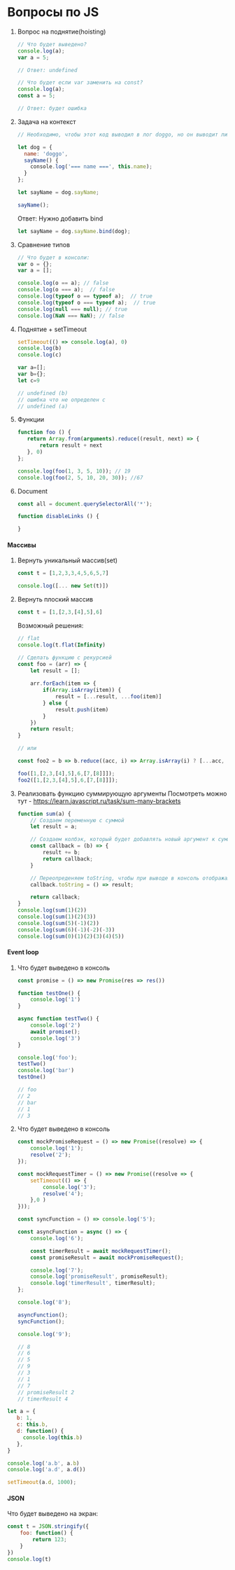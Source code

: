 # Вопросы по JS

1. Вопрос на поднятие(hoisting)
    ```js
    // Что будет выведено?
    console.log(a);
    var a = 5;
    
    // Ответ: undefined
    ```
    ```js
    // Что будет если var заменить на const?
    console.log(a);
    const a = 5;
    
    // Ответ: будет ошибка
    ```

2. Задача на контекст
    ```js
    // Необходимо, чтобы этот код выводил в лог doggo, но он выводит лишь undefined.
    
    let dog = {
      name: 'doggo',
      sayName() {
        console.log('=== name ===', this.name);
      }
    };
    
    let sayName = dog.sayName;
    
    sayName();
    ```
    Ответ: Нужно добавить bind
    ```js
    let sayName = dog.sayName.bind(dog);
    ```

3. Сравнение типов
    ```js
    // Что будет в консоли:
    var o = {};
    var a = [];
    
    console.log(o == a); // false
    console.log(o === a);  // false
    console.log(typeof o == typeof a);  // true
    console.log(typeof o === typeof a);  // true
    console.log(null === null); // true
    console.log(NaN === NaN); // false
    ```

4. Поднятие + setTimeout
    ```js
    setTimeout(() => console.log(a), 0)
    console.log(b)
    console.log(c)
    
    var a=[];
    var b={};
    let c=9
    
    // undefined (b)
    // ошибка что не определен c
    // undefined (a)
    ```

5. Функции
    ```js
    function foo () {
       return Array.from(arguments).reduce((result, next) => {
           return result + next
       }, 0)
    };
    
    console.log(foo(1, 3, 5, 10)); // 19
    console.log(foo(2, 5, 10, 20, 30)); //67
    ```
   
6. Document
    ```js
    const all = document.querySelectorAll('*');
    
    function disableLinks () {
    
    }
    
    ```

#### Массивы
1. Вернуть уникальный массив(set)
    ```js
    const t = [1,2,3,3,4,5,6,5,7]
    
    console.log([... new Set(t)])
    ```
   
2. Вернуть плоский массив
    ```js
    const t = [1,[2,3,[4],5],6]
    ```
    Возможный решения:
    ```js
    // flat 
    console.log(t.flat(Infinity)
    ```
    ```js
    // Сделать функцию с рекурсией
    const foo = (arr) => {
        let result = [];
        
        arr.forEach(item => {
            if(Array.isArray(item)) {
                result = [...result, ...foo(item)]
            } else {
                result.push(item)
            }
        })
        return result;
    }
   
   // или
   
   const foo2 = b => b.reduce((acc, i) => Array.isArray(i) ? [...acc, ...foo2(i)] : [...acc, i], []);
    
    foo([1,[2,3,[4],5],6,[7,[8]]]);
    foo2([1,[2,3,[4],5],6,[7,[8]]]);
    ```

3. Реализовать функцию суммирующую аргументы 
    Посмотреть можно тут - https://learn.javascript.ru/task/sum-many-brackets
    ```js
    function sum(a) {
        // Создаем переменную с суммой
        let result = a;
    
        // Создаем колбэк, который будет добавлять новый аргумент к сумме
        const callback = (b) => {
            result += b;
            return callback;
        }
    
        // Переопреденяем toString, чтобы при выводе в консоль отображалась сумма
        callback.toString = () => result;
    
        return callback;
    }
    console.log(sum(1)(2))
    console.log(sum(1)(2)(3))
    console.log(sum(5)(-1)(2))
    console.log(sum(6)(-1)(-2)(-3))
    console.log(sum(0)(1)(2)(3)(4)(5))

   
#### Event loop
1. Что будет выведено в консоль
    ```js
    const promise = () => new Promise(res => res())
    
    function testOne() {
        console.log('1')
    }
    
    async function testTwo() {
        console.log('2')
        await promise();
        console.log('3')
    }
    
    console.log('foo');
    testTwo()
    console.log('bar')
    testOne()
    
    // foo
    // 2
    // bar
    // 1
    // 3
    ```
 2. Что будет выведено в консоль
    ```js
    const mockPromiseRequest = () => new Promise((resolve) => {
        console.log('1');
        resolve('2');
    });
    
    const mockRequestTimer = () => new Promise((resolve => {
        setTimeout(() => {
            console.log('3');
            resolve('4');
        },0 )
    }));
    
    const syncFunction = () => console.log('5');
    
    const asyncFunction = async () => {
        console.log('6');
    
        const timerResult = await mockRequestTimer();
        const promiseResult = await mockPromiseRequest();
    
        console.log('7');
        console.log('promiseResult', promiseResult);
        console.log('timerResult', timerResult);
    };
    
    console.log('8');
    
    asyncFunction();
    syncFunction();
    
    console.log('9');
    
    // 8
    // 6
    // 5
    // 9
    // 3
    // 1
    // 7
    // promiseResult 2
    // timerResult 4
    ```
    
    
    
```js
let a = {
   b: 1,
   c: this.b,
   d: function() { 
     console.log(this.b)
   },
}

console.log('a.b', a.b)
console.log('a.d', a.d())

setTimeout(a.d, 1000);
```


#### JSON

Что будет выведено на экран:
```js
const t = JSON.stringify({
    foo: function() {
        return 123;
    }
})
console.log(t)
```